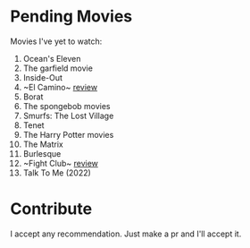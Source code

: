 # Pending Movies
Movies I've yet to watch:

1. Ocean's Eleven
2. The garfield movie
3. Inside-Out
4. ~El Camino~ [review](https://github.com/Mutoxicated/Pending-Movies/issues/1)
5. Borat
6. The spongebob movies
7. Smurfs: The Lost Village
8. Tenet
9. The Harry Potter movies
10. The Matrix
11. Burlesque
12. ~Fight Club~ [review](https://github.com/Mutoxicated/Pending-Movies/issues/3)
13. Talk To Me (2022)

# Contribute

I accept any recommendation. Just make a pr and I'll accept it.

